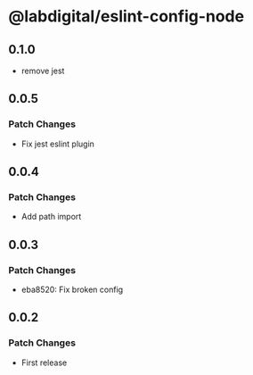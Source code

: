 # @labdigital/eslint-config-node

## 0.1.0
- remove jest

## 0.0.5

### Patch Changes

- Fix jest eslint plugin

## 0.0.4

### Patch Changes

- Add path import

## 0.0.3

### Patch Changes

- eba8520: Fix broken config

## 0.0.2

### Patch Changes

- First release
